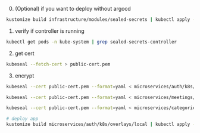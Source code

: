 0. (Optional) if you want to deploy without argocd
```sh
kustomize build infrastructure/modules/sealed-secrets | kubectl apply -f -
```

1. verify if controller is running
```sh
kubectl get pods -n kube-system | grep sealed-secrets-controller
```

2. get cert
```sh
kubeseal --fetch-cert > public-cert.pem
```

3. encrypt
```sh
kubeseal --cert public-cert.pem --format=yaml < microservices/auth/k8s/overlays/local/secrets.dec.yaml > microservices/auth/k8s/overlays/local/secrets.enc.yaml

kubeseal --cert public-cert.pem --format=yaml < microservices/meetings/k8s/overlays/local/secrets.dec.yaml > microservices/meetings/k8s/overlays/local/secrets.enc.yaml

kubeseal --cert public-cert.pem --format=yaml < microservices/categories/k8s/overlays/local/secrets.dec.yaml > microservices/categories/k8s/overlays/local/secrets.enc.yaml

# deploy app
kustomize build microservices/auth/k8s/overlays/local | kubectl apply -f -
```